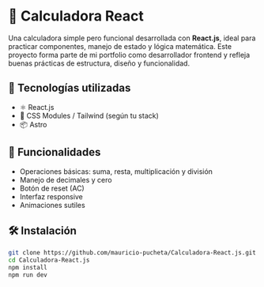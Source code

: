 # 🧮 Calculadora React

Una calculadora simple pero funcional desarrollada con **React.js**, ideal para practicar componentes, manejo de estado y lógica matemática. Este proyecto forma parte de mi portfolio como desarrollador frontend y refleja buenas prácticas de estructura, diseño y funcionalidad.

## 🚀 Tecnologías utilizadas

- ⚛️ React.js 
- 💅 CSS Modules / Tailwind (según tu stack)
- 📦 Astro 

## 🎯 Funcionalidades

- Operaciones básicas: suma, resta, multiplicación y división  
- Manejo de decimales y cero  
- Botón de reset (AC)  
- Interfaz responsive  
- Animaciones sutiles 

## 🛠️ Instalación

```bash
git clone https://github.com/mauricio-pucheta/Calculadora-React.js.git
cd Calculadora-React.js
npm install
npm run dev
